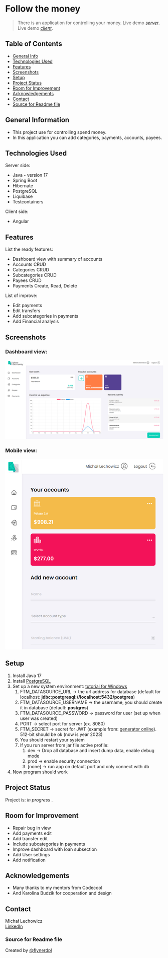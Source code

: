 # Follow the money
> There is an application for controlling your money. 
> Live demo [_server_](https://ftm-server-prod.up.railway.app).
> Live demo [_client_](https://ichal6.github.io/Follow-the-money-Client).

## Table of Contents
* [General Info](#general-information)
* [Technologies Used](#technologies-used)
* [Features](#features)
* [Screenshots](#screenshots)
* [Setup](#setup)
* [Project Status](#project-status)
* [Room for Improvement](#room-for-improvement)
* [Acknowledgements](#acknowledgements)
* [Contact](#contact)
* [Source for Readme file](#Source-for-Readme-file)
<!-- * [License](#license) -->


## General Information
- This project use for controlling spend money. 
- In this application you can add categories, payments, accounts, payees.

## Technologies Used
Server side:
- Java - version 17
- Spring Boot
- Hibernate
- PostgreSQL
- Liquibase
- Testcontainers

Client side:
- Angular


## Features
List the ready features:
- Dashboard view with summary of accounts
- Accounts CRUD
- Categories CRUD
- Subcategories CRUD
- Payees CRUD
- Payments Create, Read, Delete

List of improve:
- Edit payments
- Edit transfers
- Add subcategories in payments
- Add Financial analysis


## Screenshots
### Dashboard view:
![Dashboard](./img/dashboard.png)

### Mobile view:
![Mobile](./img/mobile.png)


## Setup
1. Install Java 17
2. Install [PostgreSQL](https://www.postgresql.org/download/) 
3. Set up a new system environment: [tutorial for Windows](https://docs.oracle.com/en/database/oracle/machine-learning/oml4r/1.5.1/oread/creating-and-modifying-environment-variables-on-windows.html)
   1. FTM_DATASOURCE_URL -> the url address for database (default for localhost: **jdbc:postgresql://localhost:5432/postgres**)
   2. FTM_DATASOURCE_USERNAME -> the username, you should create it in database (default: **postgres**)
   3. FTM_DATASOURCE_PASSWORD -> password for user (set up when user was created)
   4. PORT -> select port for server (ex. 8080)
   5. FTM_SECRET -> secret for JWT (example from: [generator online](https://www.allkeysgenerator.com/random/security-encryption-key-generator.aspx)). 512-bit should be ok (now is year 2023)
   6. You should restart your system
   7. If you run server from jar file active profile:
      1. dev -> Drop all database and insert dump data, enable debug mode 
      2. prod -> enable security connection
      3. [none] -> run app on default port and only connect with db
4. Now program should work

## Project Status
Project is: _in progress_ .


## Room for Improvement

- Repair bug in view
- Add payments edit
- Add transfer edit
- Include subcategories in payments
- Improve dashboard with loan subsection
- Add User settings
- Add notification


## Acknowledgements
- Many thanks to my mentors from Codecool
- And Karolina Budzik for cooperation and design


## Contact
Michał Lechowicz <br />
[LinkedIn](https://www.linkedin.com/in/micha%C5%82-lechowicz/)

### Source for Readme file
Created by [@flynerdpl](https://www.flynerd.pl/)


<!-- Optional -->
<!-- ## License -->
<!-- This project is open source and available under the [... License](). -->

<!-- You don't have to include all sections - just the one's relevant to your project -->
